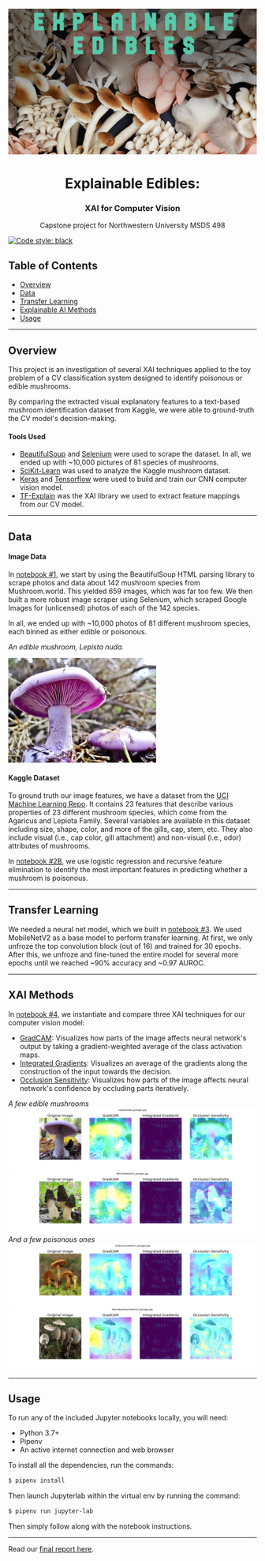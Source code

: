 

<!-- HEADER -->
![Header Image](./assets/cover_image.jpg)

<p align="center">
  <h1 align="center">Explainable Edibles:</h1>
  <h3 align="center">XAI for Computer Vision</h3>
  <p align="center">
     Capstone project for Northwestern University MSDS 498
</p>

[![Code style: black](https://img.shields.io/badge/code%20style-black-000000.svg)](https://github.com/psf/black)

## Table of Contents
* [Overview](#overview)
* [Data](#data)
* [Transfer Learning](#transfer-learning)
* [Explainable AI Methods](#xai-methods)
* [Usage](#usage)


---
## Overview
This project is an investigation of several XAI techniques applied to the toy problem of a CV classification system designed to identify poisonous or edible mushrooms.

By comparing the extracted visual explanatory features to a text-based mushroom identification dataset from Kaggle, we were able to ground-truth the CV model's decision-making.


#### Tools Used
* [BeautifulSoup](https://www.crummy.com/software/BeautifulSoup/bs4/doc/) and [Selenium](https://www.selenium.dev/) were used to scrape the dataset. In all, we ended up with ~10,000 pictures of 81 species of mushrooms.
* [SciKit-Learn](https://scikit-learn.org/) was used to analyze the Kaggle mushroom dataset.
* [Keras](https://keras.io/) and [Tensorflow](https://www.tensorflow.org/) were used to build and train our CNN computer vision model.
* [TF-Explain](https://github.com/sicara/tf-explain) was the XAI library we used to extract feature mappings from our CV model.
---
## Data

#### Image Data
In [notebook #1](./1_Image_scraper.ipynb), we start by using the BeautifulSoup HTML parsing library to scrape photos and data about 142 mushroom species from Mushroom.world. This yielded 659 images, which was far too few. We then built a more robust image scraper using Selenium, which scraped Google Images for (unlicensed) photos of each of the 142 species.

In all, we ended up with ~10,000 photos of 81 different mushroom species, each binned as either edible or poisonous.

*An edible mushroom, Lepista nuda.*

![edible](./assets/edible.jpg)


#### Kaggle Dataset
To ground truth our image features, we have a dataset from the [UCI Machine Learning Repo](https://archive.ics.uci.edu/ml/datasets/mushroom). It contains 23 features that describe various properties of 23 different mushroom species, which come from the Agaricus and Lepiota Family. Several variables are available in this dataset including size, shape, color, and more of the gills, cap, stem, etc. They also include visual (i.e., cap color, gill attachment) and non-visual (i.e., odor) attributes of mushrooms.

In [notebook #2B](./2B_Kaggle_dataset_classification), we use logistic regression and recursive feature elimination to identify the most important features in predicting whether a mushroom is poisonous.

---
## Transfer Learning
We needed a neural net model, which we built in [notebook #3](./3_CV_model_training.ipynb).
We used MobileNetV2 as a base model to perform transfer learning. At first, we only unfroze the top convolution block (out of 16) and trained for 30 epochs. After this, we unfroze and fine-tuned the entire model for several more epochs until we reached ~90% accuracy and ~0.97 AUROC.

---
## XAI Methods
In [notebook #4](./4_XAI_technique_exploration.ipynb), we instantiate and compare three XAI techniques for our computer vision model:
* [GradCAM](https://github.com/sicara/tf-explain#grad-cam): Visualizes how parts of the image affects neural network's output by taking a gradient-weighted average of the class activation maps.
* [Integrated Gradients](https://github.com/sicara/tf-explain#integrated-gradients): Visualizes an average of the gradients along the construction of the input towards the decision.
* [Occlusion Sensitivity](https://github.com/sicara/tf-explain#occlusion-sensitivity): Visualizes how parts of the image affects neural network's confidence by occluding parts iteratively.

*A few edible mushrooms*
![XAI pic 1](./assets/xai_comparison_edible_8.png)
![XAI pic 2](./assets/xai_comparison_edible_7.png)
*And a few poisonous ones*
![XAI pic 3](./assets/xai_comparison_poisonous_7.png)
![XAI pic 4](./assets/xai_comparison_poisonous_9.png)

---
## Usage
To run any of the included Jupyter notebooks locally, you will need:
* Python 3.7+
* Pipenv
* An active internet connection and web browser

To install all the dependencies, run the commands:
```sh
$ pipenv install
```

Then launch Jupyterlab within the virtual env by running the command:
```sh
$ pipenv run jupyter-lab
```
Then simply follow along with the notebook instructions.

---
Read our [final report here](./assets/Final_report.pdf).
